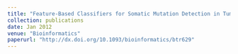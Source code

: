 ```yaml
---
title: "Feature-Based Classifiers for Somatic Mutation Detection in Tumour-Normal Paired Sequencing Data"
collection: publications
date: Jan 2012
venue: "Bioinformatics"
paperurl: "http://dx.doi.org/10.1093/bioinformatics/btr629"
---
```

